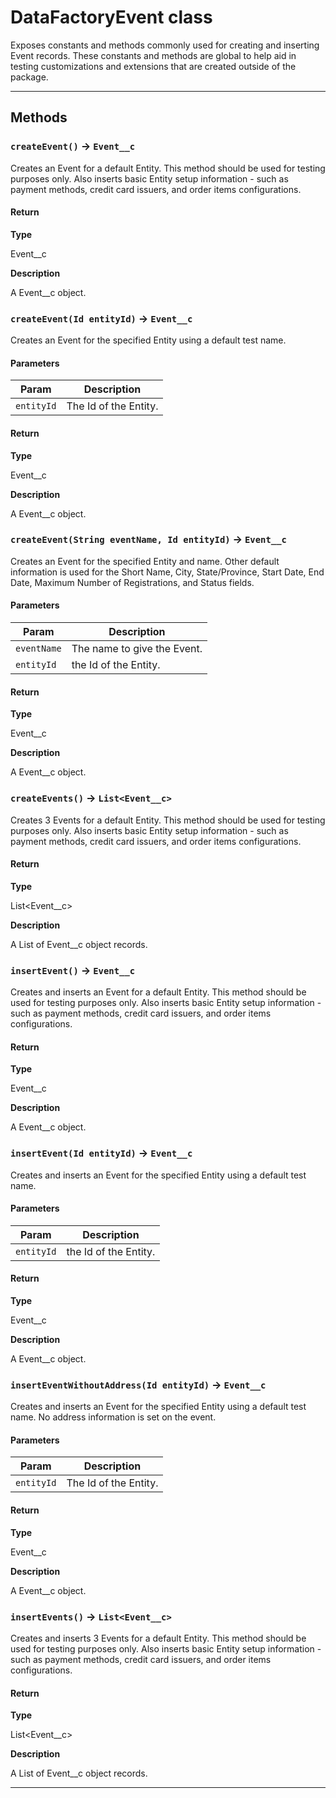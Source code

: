 # DataFactoryEvent class

Exposes constants and methods commonly used for creating and inserting Event records. These constants and methods are global to help aid in testing customizations and extensions that are created outside of the package.

---
## Methods
### `createEvent()` → `Event__c`

Creates an Event for a default Entity. This method should be used for testing purposes only. Also inserts basic Entity setup information - such as payment methods, credit card issuers, and order items configurations.

#### Return

**Type**

Event__c

**Description**

A Event__c object.

### `createEvent(Id entityId)` → `Event__c`

Creates an Event for the specified Entity using a default test name.

#### Parameters
|Param|Description|
|-----|-----------|
|`entityId` |  The Id of the Entity. |

#### Return

**Type**

Event__c

**Description**

A Event__c object.

### `createEvent(String eventName, Id entityId)` → `Event__c`

Creates an Event for the specified Entity and name. Other default information is used for the Short Name, City, State/Province, Start Date, End Date, Maximum Number of Registrations, and Status fields.

#### Parameters
|Param|Description|
|-----|-----------|
|`eventName` |  The name to give the Event. |
|`entityId` |  the Id of the Entity. |

#### Return

**Type**

Event__c

**Description**

A Event__c object.

### `createEvents()` → `List<Event__c>`

Creates 3 Events for a default Entity. This method should be used for testing purposes only. Also inserts basic Entity setup information - such as payment methods, credit card issuers, and order items configurations.

#### Return

**Type**

List<Event__c>

**Description**

A List of Event__c object records.

### `insertEvent()` → `Event__c`

Creates and inserts an Event for a default Entity. This method should be used for testing purposes only. Also inserts basic Entity setup information - such as payment methods, credit card issuers, and order items configurations.

#### Return

**Type**

Event__c

**Description**

A Event__c object.

### `insertEvent(Id entityId)` → `Event__c`

Creates and inserts an Event for the specified Entity using a default test name.

#### Parameters
|Param|Description|
|-----|-----------|
|`entityId` |  the Id of the Entity. |

#### Return

**Type**

Event__c

**Description**

A Event__c object.

### `insertEventWithoutAddress(Id entityId)` → `Event__c`

Creates and inserts an Event for the specified Entity using a default test name. No address information is set on the event.

#### Parameters
|Param|Description|
|-----|-----------|
|`entityId` |  The Id of the Entity. |

#### Return

**Type**

Event__c

**Description**

A Event__c object.

### `insertEvents()` → `List<Event__c>`

Creates and inserts 3 Events for a default Entity. This method should be used for testing purposes only. Also inserts basic Entity setup information - such as payment methods, credit card issuers, and order items configurations.

#### Return

**Type**

List<Event__c>

**Description**

A List of Event__c object records.

---
